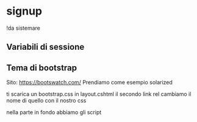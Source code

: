 # signup
!da sistemare
## Variabili di sessione
## Tema di bootstrap
Sito: https://bootswatch.com/
Prendiamo come esempio solarized

ti scarica un bootstrap.css
in layout.cshtml il secondo link rel cambiamo il nome di quello con il nostro css

nella parte in fondo abbiamo gli script
